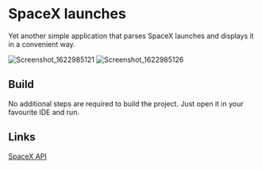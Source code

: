 # SpaceX launches

Yet another simple application that parses SpaceX launches and displays it in a convenient way.

![Screenshot_1622985121](https://user-images.githubusercontent.com/3418906/120925620-101a4e00-c6e2-11eb-891d-a5b059f16107.png)
![Screenshot_1622985126](https://user-images.githubusercontent.com/3418906/120925625-16102f00-c6e2-11eb-8fa2-554df594c5c0.png)

## Build

No additional steps are required to build the project. Just open it in your favourite IDE and run.

## Links

[SpaceX API](https://github.com/r-spacex/SpaceX-API/blob/master/docs/v4/README.md)
